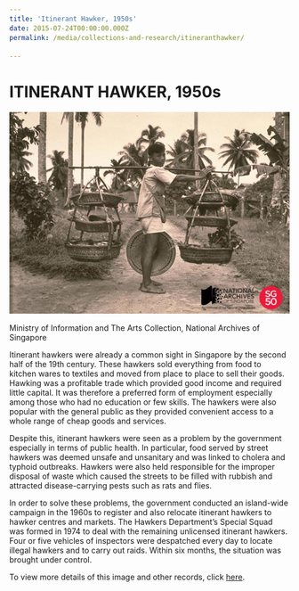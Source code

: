 ```yaml
---
title: 'Itinerant Hawker, 1950s'
date: 2015-07-24T00:00:00.000Z
permalink: /media/collections-and-research/itineranthawker/

---
```



<iframe id="pxcelframe" src="//t.sharethis.com/a/t_.htm?ver=0.345.16985&amp;cid=c010#rnd=1577955274420&amp;cid=c010&amp;dmn=www.nas.gov.sg&amp;tt=t.dhj&amp;dhjLcy=56&amp;lbl=pxcel&amp;flbl=pxcel&amp;ll=d&amp;ver=0.345.16985&amp;ell=d&amp;cck=__stid&amp;pn=%2Fblogs%2Farchivistpick%2Fitinerant-hawker%2F&amp;qs=na&amp;rdn=www.nas.gov.sg&amp;rpn=%2Fblogs%2Farchivistpick%2F2015%2F07%2F&amp;rqs=na&amp;cc=SG&amp;cont=AS&amp;ipaddr=" style="display: none;"></iframe>

# ITINERANT HAWKER, 1950s

![Ministry of Information and The Arts Collection, National Archives of Singapore](../../../images/blogs/2015-07-24-L.jpg)

Ministry of Information and The Arts Collection, National Archives of Singapore

Itinerant hawkers were already a common sight in Singapore by the second half of the 19th century. These hawkers sold everything from food to kitchen wares to textiles and moved from place to place to sell their goods. Hawking was a profitable trade which provided good income and required little capital. It was therefore a preferred form of employment especially among those who had no education or few skills. The hawkers were also popular with the general public as they provided convenient access to a whole range of cheap goods and services.

Despite this, itinerant hawkers were seen as a problem by the government especially in terms of public health. In particular, food served by street hawkers was deemed unsafe and unsanitary and was linked to cholera and typhoid outbreaks. Hawkers were also held responsible for the improper disposal of waste which caused the streets to be filled with rubbish and attracted disease-carrying pests such as rats and flies.

In order to solve these problems, the government conducted an island-wide campaign in the 1960s to register and also relocate itinerant hawkers to hawker centres and markets. The Hawkers Department’s Special Squad was formed in 1974 to deal with the remaining unlicensed itinerant hawkers. Four or five vehicles of inspectors were despatched every day to locate illegal hawkers and to carry out raids. Within six months, the situation was brought under control.

To view more details of this image and other records, click [here](http://www.nas.gov.sg/archivesonline/photographs/record-details/b058eeec-1161-11e3-83d5-0050568939ad).
